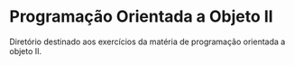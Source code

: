 # Programação Orientada a Objeto II
Diretório destinado aos exercícios  da matéria de programação orientada a objeto II.
